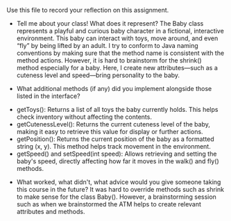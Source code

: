 Use this file to record your reflection on this assignment.

- Tell me about your class! What does it represent?
The Baby class represents a playful and curious baby character in a fictional, interactive environment. This baby can interact with toys, move around, and even “fly” by being lifted by an adult. I try to conform to Java naming conventions by making sure that the method name is consistent with the method actions. However, it is hard to brainstorm for the shrink() method especially for a baby. Here, I create new attributes—such as a cuteness level and speed—bring personality to the baby.



- What additional methods (if any) did you implement alongside those listed in the interface?
* getToys(): Returns a list of all toys the baby currently holds. This helps check inventory without affecting the contents.
* getCutenessLevel(): Returns the current cuteness level of the baby, making it easy to retrieve this value for display or further actions.
* getPosition(): Returns the current position of the baby as a formatted string (x, y). This method helps track movement in the environment.
* getSpeed() and setSpeed(int speed): Allows retrieving and setting the baby's speed, directly affecting how far it moves in the walk() and fly() methods.

- What worked, what didn't, what advice would you give someone taking this course in the future?
It was hard to override methods such as shrink to make sense for the class Baby(). However, a brainstorming session such as when we brainstormed the ATM helps to create relevant attributes and methods. 